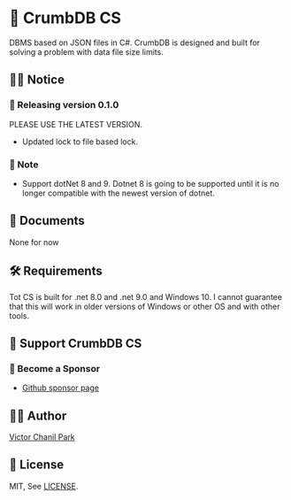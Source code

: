 # 🥇 CrumbDB CS
DBMS based on JSON files in C#. CrumbDB is designed and built for solving a problem with data file size limits.

## 👨‍🏫 Notice

### 🎉 Releasing version 0.1.0
PLEASE USE THE LATEST VERSION.
- Updated lock to file based lock.

### 📢 Note
- Support dotNet 8 and 9. Dotnet 8 is going to be supported until it is no longer compatible with the newest version of dotnet.

## 📖 Documents
None for now

## 🛠 Requirements

Tot CS is built for .net 8.0 and .net 9.0 and Windows 10. I cannot guarantee that this will work in older versions of Windows or other OS and with other tools.

## 💪 Support CrumbDB CS

### 👼 Become a Sponsor

- [Github sponsor page](https://github.com/sponsors/opdev1004)

## 👨‍💻 Author

[Victor Chanil Park](https://github.com/opdev1004)

## 💯 License

MIT, See [LICENSE](./LICENSE).
